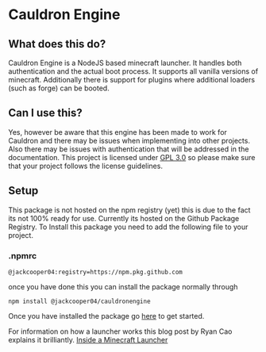 # Cauldron Engine
 
## What does this do?
Cauldron Engine is a NodeJS based minecraft launcher. It handles both authentication and the actual boot process. It supports all vanilla versions of minecraft. Additionally there is support for plugins where additional loaders (such as forge) can be booted.

## Can I use this?
Yes, however be aware that this engine has been made to work for Cauldron and there may be issues when implementing into other projects. Also there may be issues with authentication that will be addressed in the documentation. This project is licensed under [GPL 3.0](https://choosealicense.com/licenses/gpl-3.0/) so please make sure that your project follows the license guidelines.

## Setup

This package is not hosted on the npm registry (yet) this is due to the fact its not 100% ready for use. Currently its hosted on the Github Package Registry. To Install this package you need to add the following file to your project.

### .npmrc
```
@jackcooper04:registry=https://npm.pkg.github.com
```

once you have done this you can install the package normally through

```
npm install @jackcooper04/cauldronengine
```

Once you have installed the package go [here](/engine/authentication) to get started.

For information on how a launcher works this blog post by Ryan Cao explains it brilliantly. [Inside a Minecraft Launcher](https://ryanccn.dev/posts/inside-a-minecraft-launcher/)

